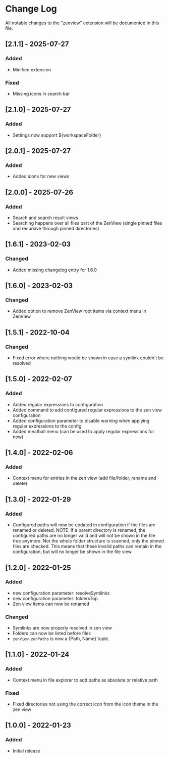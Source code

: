 # Change Log

All notable changes to the "zenview" extension will be documented in this file.

## [2.1.1] - 2025-07-27
### Added
- Minified extension

### Fixed
- Missing icons in search bar

## [2.1.0] - 2025-07-27
### Added
- Settings now support ${workspaceFolder}

## [2.0.1] - 2025-07-27
### Added
- Added icons for new views

## [2.0.0] - 2025-07-26
### Added
- Search and search result views
- Searching happens over all files part of the ZenView (single pinned files and recursive through pinned directories)

## [1.6.1] - 2023-02-03
### Changed
- Added missing changelog entry for 1.6.0

## [1.6.0] - 2023-02-03
### Changed
- Added option to remove ZenView root items via context menu in ZenView

## [1.5.1] - 2022-10-04
### Changed
- Fixed error where nothing would be shown in case a symlink couldn't be resolved

## [1.5.0] - 2022-02-07
### Added
- Added regular expressions to configuration
- Added command to add configured regular expressions to the zen view configuration
- Added configuration parameter to disable warning when applying regular expressions to the config
- Added meatball menu (can be used to apply regular expressions for now)

## [1.4.0] - 2022-02-06
### Added
- Context menu for entries in the zen view (add file/folder, rename and delete)

## [1.3.0] - 2022-01-29
### Added
- Configured paths will now be updated in configuration if the files are renamed or deleted.
NOTE: If a parent directory is renamed, the configured paths are no longer valid and will not be shown in the file tree anymore. Not the whole folder structure is scanned, only the pinned files are checked.
This means that these invalid paths can remain in the configuration, but will no longer be shown in the file view.

## [1.2.0] - 2022-01-25
### Added
- new configuration parameter: resolveSymlinks
- new configuration parameter: foldersTop
- Zen view items can now be renamed

### Changed
- Symlinks are now properly resolved in zen view
- Folders can now be listed before files
- `zenView.zenPaths` is now a {Path, Name} tuple.

## [1.1.0] - 2022-01-24
### Added
- Context menu in file explorer to add paths as absolute or relative path

### Fixed
- Fixed directories not using the correct icon from the icon theme in the zen view

## [1.0.0] - 2022-01-23
### Added
- Initial release